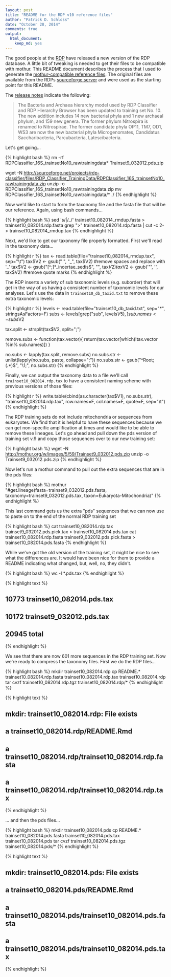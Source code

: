 ```yaml
---
layout: post
title: "README for the RDP v10 reference files"
author: "Patrick D. Schloss"
date: "October 28, 2014"
comments: true
output:
  html_document:
    keep_md: yes
---
```


The good people at the [RDP](http://rdp.cme.msu.edu) have released a new version of the RDP database. A little bit of tweaking is needed to get their files to be compatible with mothur. This README document describes the process that I used to generate the [mothur-compatible reference files](http://mothur.org/wiki/RDP_reference_files). The original files are available from the RDPs [sourceforge server](http://sourceforge.net/projects/rdp-classifier/files/RDP_Classifier_TrainingData/) and were used as the starting point for this README.

The [release notes](http://rdp.cme.msu.edu/misc/rel10info.jsp#release11_history) indicate the following:

> The Bacteria and Archaea hierarchy model used by RDP Classifier and RDP Hierarchy Browser has been updated to training set No. 10. The new addition includes 14 new bacterial phyla and 1 new archaeal phylum, and 159 new genera. The former phylum Nitrospira is renamed to Nitrospirae. The former candidate phyla OP11, TM7, OD1, WS3 are now the new bacterial phyla Microgenomates, Candidatus Saccharibacteria, Parcubacteria, Latescibacteria.

Let's get going...


{% highlight bash %}
rm -rf RDPClassifier_16S_trainsetNo10_rawtrainingdata* Trainset9_032012.pds.zip
	
wget -N http://sourceforge.net/projects/rdp-classifier/files/RDP_Classifier_TrainingData/RDPClassifier_16S_trainsetNo10_rawtrainingdata.zip
unzip -o RDPClassifier_16S_trainsetNo10_rawtrainingdata.zip
mv RDPClassifier_16S_trainsetNo10_rawtrainingdata/* ./
{% endhighlight %}

Now we'd like to start to form the taxonomy file and the fasta file that will be our reference. Again, using bash commands...


{% highlight bash %}
sed 's/\|/_/' trainset10_082014_rmdup.fasta > trainset10_082014.rdp.fasta
grep ">" trainset10_082014.rdp.fasta | cut -c 2- > trainset10_082014_rmdup.tax
{% endhighlight %}

Next, we'd like to get our taxonomy file properly formatted. First we'll read in the taxonomy data...


{% highlight r %}
tax <- read.table(file="trainset10_082014_rmdup.tax", sep="\t")
tax$V2 <- gsub(" ", "_", tax$V2)	#remove spaces and replace with '_'
tax$V2 <- gsub("[^;]*_incertae_sedis$", "", tax$V2)
tax$V2 <- gsub('\"', '', tax$V2) #remove quote marks
{% endhighlight %}

The RDP inserts a variety of sub taxonomic levels (e.g. suborder) that will get in the way of us having a consistent number of taxonomic levels for our analyses. Let's use the data in `trainset10_db_taxid.txt` to remove these extra taxonomic levels:


{% highlight r %}
levels <- read.table(file="trainset10_db_taxid.txt", sep="*", stringsAsFactors=F)
subs <- levels[grep("sub", levels$V5),]
sub.names <- subs$V2

tax.split <- strsplit(tax$V2, split=";")

remove.subs <- function(tax.vector){
	return(tax.vector[which(!tax.vector %in% sub.names)])
}

no.subs <- lapply(tax.split, remove.subs)
no.subs.str <- unlist(lapply(no.subs, paste, collapse=";"))
no.subs.str <- gsub("^Root;(.*)$", "\\1;", no.subs.str)
{% endhighlight %}

Finally, we can output the taxonomy data to a file we'll call `trainset10_082014.rdp.tax` to have a consistent naming scheme with previous versions of those files:


{% highlight r %}
write.table(cbind(as.character(tax$V1), no.subs.str), "trainset10_082014.rdp.tax", row.names=F, col.names=F, quote=F, sep="\t")
{% endhighlight %}

The RDP training sets do not include mitochondria or sequences from eukaryotes. We find that it is helpful to have these sequences because we can get non-specific amplification at times and would like to be able to remove these lineages. Let's go ahead and pull down the pds version of training set v.9 and copy those sequences over to our new training set:


{% highlight bash %}
wget -N http://mothur.org/w/images/5/59/Trainset9_032012.pds.zip
unzip -o Trainset9_032012.pds.zip
{% endhighlight %}

Now let's run a mothur command to pull out the extra sequences that are in the pds files:


{% highlight bash %}
mothur "#get.lineage(fasta=trainset9_032012.pds.fasta, taxonomy=trainset9_032012.pds.tax, taxon=Eukaryota-Mitochondria)"
{% endhighlight %}

This last command gets us the extra "pds" sequences that we can now use to paste on to the end of the normal RDP training set


{% highlight bash %}
cat trainset10_082014.rdp.tax trainset9_032012.pds.pick.tax > trainset10_082014.pds.tax
cat trainset10_082014.rdp.fasta trainset9_032012.pds.pick.fasta > trainset10_082014.pds.fasta
{% endhighlight %}

While we've got the old version of the training set, it might be nice to see what the differences are. It would have been nice for them to provide a README indicating what changed, but, well, no, they didn't.


{% highlight bash %}
wc -l *.pds.tax
{% endhighlight %}




{% highlight text %}
##    10773 trainset10_082014.pds.tax
##    10172 trainset9_032012.pds.tax
##    20945 total
{% endhighlight %}

We see that there are now 601 more sequences in the RDP training set. Now we're ready to compress the taxonomy files. First we do the RDP files...


{% highlight bash %}
mkdir trainset10_082014.rdp
cp README.* trainset10_082014.rdp.fasta trainset10_082014.rdp.tax trainset10_082014.rdp
tar cvzf trainset10_082014.rdp.tgz  trainset10_082014.rdp/*
{% endhighlight %}




{% highlight text %}
## mkdir: trainset10_082014.rdp: File exists
## a trainset10_082014.rdp/README.Rmd
## a trainset10_082014.rdp/trainset10_082014.rdp.fasta
## a trainset10_082014.rdp/trainset10_082014.rdp.tax
{% endhighlight %}

... and then the pds files...


{% highlight bash %}
mkdir trainset10_082014.pds
cp README.* trainset10_082014.pds.fasta trainset10_082014.pds.tax trainset10_082014.pds
tar cvzf trainset10_082014.pds.tgz  trainset10_082014.pds/*
{% endhighlight %}




{% highlight text %}
## mkdir: trainset10_082014.pds: File exists
## a trainset10_082014.pds/README.Rmd
## a trainset10_082014.pds/trainset10_082014.pds.fasta
## a trainset10_082014.pds/trainset10_082014.pds.tax
{% endhighlight %}
